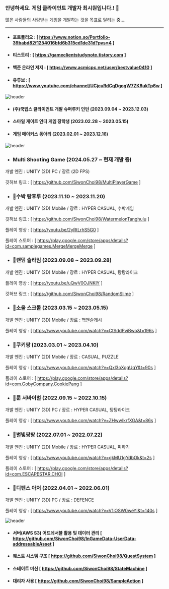 ### 안녕하세요. 게임 클라이언트 개발자 최시원입니다.! 👋
많은 사람들의 사랑받는 게임을 개발하는 것을 목표로 달리는 중....


------------------------
- #### 포트폴리오 : [ https://www.notion.so/Portfolio-39babd82f1254016bfd6b315cd1de31d?pvs=4 ] 

- #### 티스토리 : [ https://gameclientstudynote.tistory.com ] 

- #### 백준 온라인 져지 : [ https://www.acmicpc.net/user/bestvalue0410 ]

- #### 유튜브 : [ https://www.youtube.com/channel/UCjcuRdCqDgogW7ZK8ukTp6w ]
<!--
**SiwonChoi98/SiwonChoi98** is a ✨ _special_ ✨ repository because its `README.md` (this file) appears on your GitHub profile.

Here are some ideas to get you started:

- 🔭 I’m currently working on ...
- 🌱 I’m currently learning ...
- 👯 I’m looking to collaborate on ...
- 🤔 I’m looking for help with ...
- 💬 Ask me about ...
- 📫 How to reach me: ...
- 😄 Pronouns: ...
- ⚡ Fun fact: ...
--> 


![header](https://capsule-render.vercel.app/api?type=cylinder&color=101010&height=50&section=header&text=😄활동내역&fontColor=ffffff&fontSize=30&animation=fadeIn&fontAlignY=55)

- #### (주)쿡앱스 클라이언트 개발 슈퍼루키 인턴 (2023.09.04 ~ 2023.12.03)
- #### 스마일 게이트 인디 게임 장학생 (2023.02.28 ~ 2023.05.15)
- #### 게임 메이커스 동아리 (2023.02.01 ~ 2023.12.16)

![header](https://capsule-render.vercel.app/api?type=cylinder&color=101010&height=50&section=header&text=⚡프로젝트&fontColor=ffffff&fontSize=30&animation=fadeIn&fontAlignY=55)


- ### Multi Shooting Game (2024.05.27 ~ 현재 개발 중) 
개발 엔진 : UNITY (2D) PC / 장르 (2D FPS) 

깃허브 링크 : [ https://github.com/SiwonChoi98/MultiPlayerGame ]

- ### 🌱수박 탕후루 (2023.11.10 ~ 2023.11.20) 
개발 엔진 : UNITY (2D) Mobile / 장르 : HYPER CASUAL, 수박게임

깃허브 링크 : [ https://github.com/SiwonChoi98/WatermelonTanghulu ]

플레이 영상 : [ https://youtu.be/2yRtLrhS5G0 ]
 
플레이 스토어 : [ https://play.google.com/store/apps/details?id=com.samplegames.MergeMergeMerge ]

- ### 🌱랜덤 슬라임 (2023.09.08 ~ 2023.09.28) 
개발 엔진 : UNITY (2D) Mobile / 장르 : HYPER CASUAL, 탕탕라이크

플레이 영상 : [ https://youtu.be/uQwV0OJNKlY ] 

깃허브 링크 : [ https://github.com/SiwonChoi98/RandomSlime ]

- ### 🌱소울 스크롤 (2023.03.15 ~ 2023.05.15) 
개발 엔진 : UNITY (3D) Mobile / 장르 : 핵앤슬래시 

플레이 영상 : [ https://www.youtube.com/watch?v=CtSddPviBwo&t=196s ] 

- ### 🌱쿠키팡 (2023.03.01 ~ 2023.04.10) 
개발 엔진 : UNITY (2D) Mobile / 장르 : CASUAL, PUZZLE

플레이 영상 : [ https://www.youtube.com/watch?v=Qxl3oXogUqY&t=90s ]

플레이 스토어 : [ https://play.google.com/store/apps/details?id=com.GobyCompany.CookiePang ]

- ### 🌱룬 서바이벌 (2022.09.15 ~ 2022.10.15) 
개발 엔진 : UNITY (3D) PC / 장르 : HYPER CASUAL, 탕탕라이크

플레이 영상 : [ https://www.youtube.com/watch?v=ZHwwIkrfXGA&t=86s ]

- ### 🌱별빛팡팡 (2022.07.01 ~ 2022.07.22)
개발 엔진 : UNITY (2D) Mobile / 장르 : HYPER CASUAL, 피하기

플레이 영상 : [ https://www.youtube.com/watch?v=gkMU1gYdbOk&t=2s ]

플레이 스토어 : [ https://play.google.com/store/apps/details?id=com.ESCAPESTAR.CHOI ] 

- ### 🌱디펜스 아처 (2022.04.01 ~ 2022.06.01) 
개발 엔진 : UNITY (3D) PC / 장르 : DEFENCE

플레이 영상 : [ https://www.youtube.com/watch?v=V1iOSW0weYI&t=140s ]

  
 ![header](https://capsule-render.vercel.app/api?type=cylinder&color=101010&height=50&section=header&text=🌱공부&fontColor=ffffff&fontSize=30&animation=fadeIn&fontAlignY=55)

- #### 서버(AWS S3) 어드레서블 활용 및 데이터 관리 [ https://github.com/SiwonChoi98/InGameData-UserData-addressableAsset ]

- #### 퀘스트 시스템 구조 [ https://github.com/SiwonChoi98/QuestSystem ]

- #### 스테이트 머신 [ https://github.com/SiwonChoi98/StateMachine ]

- #### 대리자 사용 [ https://github.com/SiwonChoi98/SampleAction ]
